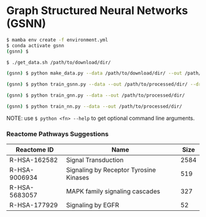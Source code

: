# Graph Structured Neural Networks (GSNN)



```bash 
$ mamba env create -f environment.yml 
$ conda activate gsnn 
(gsnn) $
```

```bash 
$ ./get_data.sh /path/to/download/dir/
```

```bash 
(gsnn) $ python make_data.py --data /path/to/download/dir/ --out /path/to/processed/dir/
```

```bash 
(gsnn) $ python train_gsnn.py --data --out /path/to/processed/dir/ --dropout 0.2 --channels 4 --lr 5e-3 --clip_grad 2
```

```bash 
(gsnn) $ python train_gnn.py --data --out /path/to/processed/dir/
```

```bash 
(gsnn) $ python train_nn.py --data --out /path/to/processed/dir/
```

NOTE: use ```$ python <fn> --help``` to get optional command line arguments. 









### Reactome Pathways Suggestions

| **Reactome ID** 	| **Name**                               	| **Size** 	|
|-----------------	|----------------------------------------	|----------	|
| R-HSA-162582    	| Signal Transduction                    	| 2584     	|
| R-HSA-9006934   	| Signaling by Receptor Tyrosine Kinases 	| 519      	|
| R-HSA-5683057   	| MAPK family signaling cascades         	| 327      	|
| R-HSA-177929    	| Signaling by EGFR                      	| 52       	|